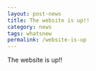 ```yaml
---
layout: post-news
title: The website is up!!
category: news
tags: whatsnew
permalink: /website-is-up
---
```

The website is up!!
